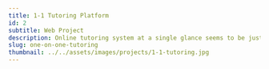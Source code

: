 ```yaml
---
title: 1-1 Tutoring Platform
id: 2
subtitle: Web Project
description: Online tutoring system at a single glance seems to be just another traditional website. However, during the requirement analysis phase with our customer, we discovered that there would be further potential challenges that could seriously cause an interruption of our customer’s services, which also mean leading to the lack of trust from those who are using the tutoring service.
slug: one-on-one-tutoring
thumbnail: ../../assets/images/projects/1-1-tutoring.jpg
---
```

